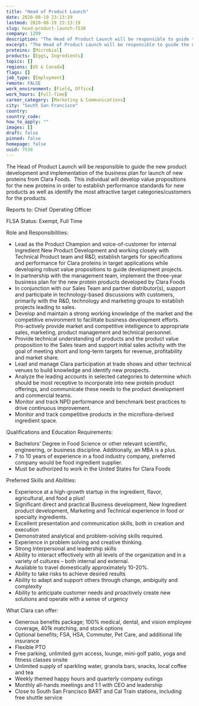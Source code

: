 ```yaml
---
title: "Head of Product Launch"
date: 2020-08-19 23:13:19
lastmod: 2020-08-19 23:13:19
slug: head-product-launch-7538
company: 1299
description: "The Head of Product Launch will be responsible to guide the new product development and implementation of the business plan for launch of new proteins from Clara Foods.  This individual will develop value propositions for the new proteins in order to establish performance standards for new products as well as identify the most attractive target categories/customers for the products.Reports to: Chief Operating Officer  FLSA Status: Exempt, Full TimeRole and Responsibilities:"
excerpt: "The Head of Product Launch will be responsible to guide the new product development and implementation of the business plan for launch of new proteins from Clara Foods.  This individual will develop value propositions for the new proteins in order to establish performance standards for new products as well as identify the most attractive target categories/customers for the products.Reports to: Chief Operating Officer  FLSA Status: Exempt, Full TimeRole and Responsibilities:"
proteins: [Microbial]
products: [Eggs, Ingredients]
topics: []
regions: [US & Canada]
flags: []
job_type: [Employment]
remote: FALSE
work_environment: [Field, Office]
work_hours: [Full-Time]
career_category: [Marketing & Communications]
city: "South San Francisco"
country: 
country_code: 
how_to_apply: ""
images: []
draft: false
pinned: false
homepage: false
uuid: 7538
---
```

<p>The Head of Product Launch will be responsible to guide the new product development and implementation of the business plan for launch of new proteins from Clara Foods.  This individual will develop value propositions for the new proteins in order to establish performance standards for new products as well as identify the most attractive target categories/customers for the products.</p>
<p>Reports to: Chief Operating Officer  </p>
<p>FLSA Status: Exempt, Full Time</p>
<p>Role and Responsibilities:</p>
<ul>
<li>Lead as the Product Champion and voice-of-customer for internal Ingredient New Product Development and working closely with Technical Product team and R&D, establish targets for specifications and performance for Clara proteins in target applications while developing robust value propositions to guide development projects.</li>
<li>In partnership with the management team, implement the three-year business plan for the new protein products developed by Clara Foods</li>
<li>In conjunction with our Sales Team and partner distributor(s), support and participate in technology-based discussions with customers, primarily with the R&D, technology and marketing groups to establish projects leading to sales.</li>
<li>Develop and maintain a strong working knowledge of the market and the competitive environment to facilitate business development efforts.  Pro-actively provide market and competitive intelligence to appropriate sales, marketing, product management and technical personnel.</li>
<li>Provide technical understanding of products and the product value proposition to the Sales team and support initial sales activity with the goal of meeting short and long-term targets for revenue, profitability and market share.</li>
<li>Lead and manage Clara participation at trade shows and other technical venues to build knowledge and identify new prospects.</li>
<li>Analyze the leading accounts in selected categories to determine which should be most receptive to incorporate into new protein product offerings, and communicate these needs to the product development and commercial teams.</li>
<li>Monitor and track NPD performance and benchmark best practices to drive continuous improvement. </li>
<li>Monitor and track competitive products in the microflora-derived ingredient space.</li>
</ul>
<p>Qualifications and Education Requirements:</p>
<ul>
<li>Bachelors’ Degree in Food Science or other relevant scientific, engineering, or business discipline. Additionally, an MBA is a plus.</li>
<li>7 to 10 years of experience in a food industry company, preferred company would be food ingredient supplier. </li>
<li>Must be authorized to work in the United States for Clara Foods</li>
</ul>
<p>Preferred Skills and Abilities:</p>
<ul>
<li>Experience at a high-growth startup in the ingredient, flavor,  agricultural, and food a plus!</li>
<li>Significant direct and practical Business development, New Ingredient product development, Marketing and Technical experience in food or specialty ingredients.</li>
<li>Excellent presentation and communication skills, both in creation and execution</li>
<li>Demonstrated analytical and problem-solving skills required.</li>
<li>Experience in problem solving and creative thinking.</li>
<li>Strong Interpersonal and leadership skills</li>
<li>Ability to interact effectively with all levels of the organization and in a variety of cultures – both internal and external.</li>
<li>Available to travel domestically approximately 10-20%.</li>
<li>Ability to take risks to achieve desired results</li>
<li>Ability to adapt and support others through change, ambiguity and complexity</li>
<li>Ability to anticipate customer needs and proactively create new solutions and operate with a sense of urgency</li>
</ul>
<p>What Clara can offer:</p>
<ul>
<li>Generous benefits package; 100% medical, dental, and vision employee coverage, 401k matching, and stock options</li>
<li>Optional benefits; FSA, HSA, Commuter, Pet Care, and additional life insurance</li>
<li>Flexible PTO</li>
<li>Free parking, unlimited gym access, lounge, mini-golf patio, yoga and fitness classes onsite</li>
<li>Unlimited supply of sparkling water, granola bars, snacks, local coffee and tea</li>
<li>Weekly themed happy hours and quarterly company outings</li>
<li>Monthly all-hands meetings and 1:1 with CEO and leadership</li>
<li>Close to South San Francisco BART and Cal Train stations, including free shuttle service</li>
</ul>
